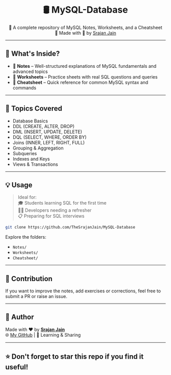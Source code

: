 <h1 align="center">🛢️ MySQL-Database</h1>

<p align="center">
  📘 A complete repository of MySQL Notes, Worksheets, and a Cheatsheet<br/>
  🚀 Made with 💙 by <a href="https://github.com/TheSrajanJain">Srajan Jain</a>
</p>

---

## 📂 What's Inside?

- 📒 **Notes** – Well-structured explanations of MySQL fundamentals and advanced topics  
- 📄 **Worksheets** – Practice sheets with real SQL questions and queries  
- 🧾 **Cheatsheet** – Quick reference for common MySQL syntax and commands  

---

## 🧠 Topics Covered

- Database Basics  
- DDL (CREATE, ALTER, DROP)  
- DML (INSERT, UPDATE, DELETE)  
- DQL (SELECT, WHERE, ORDER BY)  
- Joins (INNER, LEFT, RIGHT, FULL)  
- Grouping & Aggregation  
- Subqueries  
- Indexes and Keys  
- Views & Transactions  

---

## 💡 Usage

> Ideal for:  
> 🎓 Students learning SQL for the first time  
> 🧑‍💻 Developers needing a refresher  
> 📋 Preparing for SQL interviews  

```bash
git clone https://github.com/TheSrajanJain/MySQL-Database
```

Explore the folders:  
- `Notes/`  
- `Worksheets/`  
- `Cheatsheet/`  

---

## 📢 Contribution

If you want to improve the notes, add exercises or corrections, feel free to submit a PR or raise an issue.

---

## 📌 Author

Made with ❤️ by [**Srajan Jain**](https://github.com/TheSrajanJain)  
🌐 [My GitHub](https://github.com/TheSrajanJain) | 🧠 Learning & Sharing

---

## ⭐️ Don't forget to star this repo if you find it useful!
